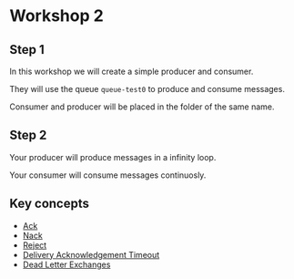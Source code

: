 # Workshop 2

## Step 1

In this workshop we will create a simple producer and consumer.

They will use the queue `queue-test0` to produce and consume messages.

Consumer and producer will be placed in the folder of the same name.

## Step 2

Your producer will produce messages in a infinity loop.

Your consumer will consume messages continuosly.

## Key concepts

- [Ack](https://www.rabbitmq.com/amqp-0-9-1-reference.html#basic.ack)
- [Nack](https://www.rabbitmq.com/amqp-0-9-1-reference.html#basic.nack)
- [Reject](https://www.rabbitmq.com/amqp-0-9-1-reference.html#basic.reject)
- [Delivery Acknowledgement Timeout](https://www.rabbitmq.com/consumers.html#acknowledgement-timeout)
- [Dead Letter Exchanges](https://www.rabbitmq.com/dlx.html)
